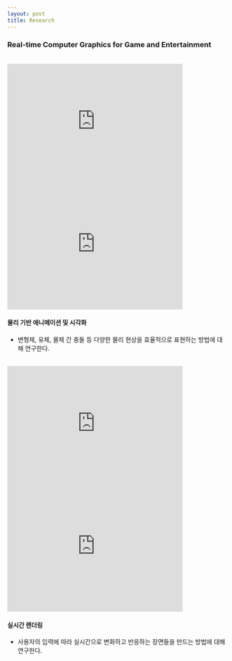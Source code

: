 ```yaml
---
layout: post
title: Research
---
```


### Real-time Computer Graphics for Game and Entertainment
<br>
<div class="row">
    <iframe width="400" height="280" src="https://www.youtube.com/embed/KO75vKLfJVU" title="YouTube video player" frameborder="0" allow="accelerometer; autoplay; clipboard-write; encrypted-media; gyroscope; picture-in-picture; web-share" allowfullscreen style="margin-right: 2rem"></iframe>
    <iframe width="400" height="280" src="https://www.youtube.com/embed/4UWKqwnEQkk" title="YouTube video player" frameborder="0" allow="accelerometer; autoplay; clipboard-write; encrypted-media; gyroscope; picture-in-picture; web-share" allowfullscreen></iframe>
</div>

#### 물리 기반 애니메이션 및 시각화
* 변형체, 유체, 물체 간 충돌 등 다양한 물리 현상을 효율적으로 표현하는 방법에 대해 연구한다.

<br>
<div class="row">
    <iframe width="400" height="280" src="https://www.youtube.com/embed/LLrulR9aK68" title="YouTube video player" frameborder="0" allow="accelerometer; autoplay; clipboard-write; encrypted-media; gyroscope; picture-in-picture; web-share" allowfullscreen style="margin-right: 2rem"></iframe>
    <iframe width="400" height="280" src="https://www.youtube.com/watch?CEkVu0DV_yg" title="YouTube video player" frameborder="0" allow="accelerometer; autoplay; clipboard-write; encrypted-media; gyroscope; picture-in-picture; web-share" allowfullscreen></iframe>
</div>

#### 실시간 렌더링
* 사용자의 입력에 따라 실시간으로 변화하고 반응하는 장면들을 만드는 방법에 대해 연구한다.

